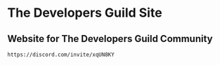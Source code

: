 # The Developers Guild Site

## Website for The Developers Guild Community
    https://discord.com/invite/xqUN8KY



